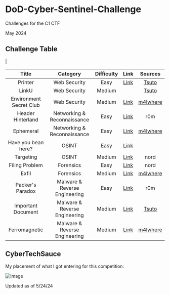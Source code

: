 # DoD-Cyber-Sentinel-Challenge

Challenges for the C1 CTF

May 2024

## Challenge Table
|

| Title   | Category     | Difficulty | Link | Sources |
| :-----: | :--------: | :----------: | :--: | :-----: |
|Printer |Web Security |Easy | [Link](https://github.com/CyberSauce001/DoD-Cyber-Sentinel-Challenge/blob/main/Web%20Security/Printer.md) |[Tsuto](https://github.com/jselliott/DoD-Cyber-Sentinel-2024/tree/main) |
|LinkU |Web Security|Medium | |[Tsuto](https://github.com/jselliott/DoD-Cyber-Sentinel-2024/tree/main) |
|Environment Secret Club|Web Security |Medium |[Link](https://github.com/CyberSauce001/DoD-Cyber-Sentinel-Challenge/blob/main/Web%20Security/Environment%20Secret%20Club.md) | [m4lwhere](https://github.com/m4lwhere/DoD-CyberChallenge-C1-Challenges/blob/main/README.md) |
|Header Hinterland |Networking & Reconnaissance |Easy | [Link](https://github.com/CyberSauce001/DoD-Cyber-Sentinel-Challenge/blob/main/Networking%20%26%20Reconnaissance/Header%20Hinterlands.md) |r0m |
|Ephemeral |Networking & Reconnaissance |Easy |[Link](https://github.com/CyberSauce001/DoD-Cyber-Sentinel-Challenge/blob/main/Networking%20%26%20Reconnaissance/Ephemeral.md)| [m4lwhere](https://github.com/m4lwhere/DoD-CyberChallenge-C1-Challenges/blob/main/README.md) |
|Have you bean here? |OSINT |Easy |[Link](https://github.com/CyberSauce001/DoD-Cyber-Sentinel-Challenge/blob/main/OSINT/Have%20you%20bean%20here%3F.md) | |
|Targeting| OSINT |Medium |[Link](https://github.com/CyberSauce001/DoD-Cyber-Sentinel-Challenge/blob/main/OSINT/Targeting.md) |nord |
|Filing Problem |Forensics |Easy |[Link](https://github.com/CyberSauce001/DoD-Cyber-Sentinel-Challenge/blob/main/Forensics/Filing%20Problem.md) |nord |
|Exfil |Forensics |Medium | [Link](https://github.com/CyberSauce001/DoD-Cyber-Sentinel-Challenge/blob/main/Forensics/Exfil.md)|[m4lwhere](https://github.com/m4lwhere/DoD-CyberChallenge-C1-Challenges/blob/main/README.md) |
|Packer's Paradox|Malware & Reverse Engineering|Easy |[Link](https://github.com/CyberSauce001/DoD-Cyber-Sentinel-Challenge/blob/main/Malware%20%26%20Reverse%20Engineering/Packer's%20Paradox.md)|r0m |
|Important Document |Malware & Reverse Engineering |Medium |[Link](https://github.com/CyberSauce001/DoD-Cyber-Sentinel-Challenge/blob/main/Malware%20&%20Reverse%20Engineering/Important%20Document.md) |[Tsuto](https://github.com/jselliott/DoD-Cyber-Sentinel-2024/tree/main)|
|Ferromagnetic |Malware & Reverse Engineering |Medium |[Link](https://github.com/CyberSauce001/DoD-Cyber-Sentinel-Challenge/blob/main/Malware%20%26%20Reverse%20Engineering/Ferromagnetic.md)| [m4lwhere](https://github.com/m4lwhere/DoD-CyberChallenge-C1-Challenges/blob/main/README.md) |



## CyberTechSauce
My placement of what I got entering for this competition:

![image](https://github.com/CyberSauce001/DoD-Cyber-Sentinel-Challenge/assets/23144900/cfdb5f4f-e99e-40cb-b5ec-f1c520af0165)




Updated as of 5/24/24

